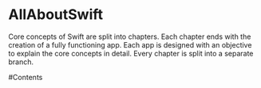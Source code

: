 # AllAboutSwift
Core concepts of Swift are split into chapters.
Each chapter ends with the creation of a fully functioning app. 
Each app is designed with an objective to explain the core concepts in detail.
Every chapter is split into a separate branch.

#Contents



